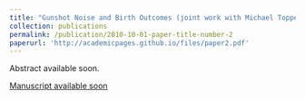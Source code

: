 ```yaml
---
title: "Gunshot Noise and Birth Outcomes (joint work with Michael Topper)"
collection: publications
permalink: /publication/2010-10-01-paper-title-number-2
paperurl: 'http://academicpages.github.io/files/paper2.pdf'
---
```

Abstract available soon.

[Manuscript available soon](http://academicpages.github.io/files/paper2.pdf)
